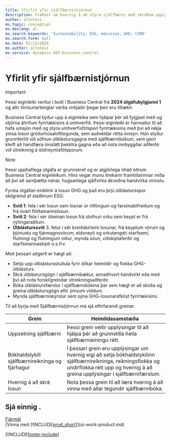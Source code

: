 ```yaml
---
title: Yfirlit yfir sjálfbærnistjórnun
description: Fræðast um hvernig á að stýra sjálfbærni með skráðum upplýsingum og forða.
author: altotovi
ms.topic: conceptual
ms.devlang: al
ms.search.keywords: 'Sustainability, ESG, emission, GHG, CSRD'
ms.search.form: null
ms.date: 02/12/2024
ms.author: altotovi
ms.service: dynamics-365-business-central
---
```


# <a name="sustainability-management-overview"></a>Yfirlit yfir sjálfbærnistjórnun

>[!IMPORTANT]
>Þessi eiginleiki verður í boði í Business Central frá **2024 útgáfubylgjunni 1** og allir tilvísunartenglar verða virkjaðir þegar þeir eru tiltækir.

Business Central býður upp á eiginleika sem hjálpar þér að fylgjast með og stjórna áhrifum fyrirtækisins á umhverfið. Þessi eiginleiki er hannaður til að hafa umsjón með og stýra umhverfisfótspori fyrirtækisins með því að rekja ýmsa losun gróðurhúsalofttegunda, sem auðveldar rétta innsýn. Hún styður grunnferlið við söfnun útblástursgagna með sjálfbærnibókum, sem gerir kleift að handfæra innslátt þekktra gagna eða að nota innbyggðar aðferðir við útreikning á útstreymisfótsporum. 

>[!NOTE]
>Þessi upphaflega útgáfa er grunnskref og er algjörlega óháð öðrum Business Central eiginleikum. Hins vegar munu ítrekanir framtíðarinnar miða að því að samþætta nánar, hugsanlega sjálfvirka ákveðna handvirka vinnslu.

Fyrsta útgáfan einblínir á losun GHG og það eru þrjú útblástursspor skilgreind af staðlinum ESG:  

- **Svið 1**: fela í sér losun sem losnar úr ritföngum og farsímabifreiðum og frá óvart flóttamannslosun.  
- **Svið 2**: fela í sér óbeinan losun frá stofnun orku sem keypt er frá nýtingaraðilum.   
- **Útblásturssvið** 3: felur í sér breiðskírteini losunar, frá keyptum vörum og þjónustu og fjármagnsvörum, eldsneyti og orkutengdri starfsemi, flutningi og flutningum niður, mynda sóun, viðskiptaferðir og starfsmannaskipti o.s.frv. 

Með þessari aðgerð er hægt að:   

- Setja upp útblástursstuðula fyrir ólíkar heimildir og flokka GHG-útblásturs. 
- Skrá útblástursgögn í sjálfbærnibækur, annaðhvort handvirkt eða með því að nota forskilgreindar útreikningsaðferðir.  
- Bóka útblástursfærslur í sjálfbærnibókina þar sem hægt er að skoða og greina útblástursgögn eftir ýmsum víddum. 
- Mynda sjálfbærniskýrslur sem sýna GHG-losunarafköst fyrirtækisins.

Til að byrja með Sjálfbærnistjórnun má sjá eftirfarandi greinar.  

|  Grein  |  Heimildasamstæða  |  
|--------|--------------| 
|Uppsetning sjálfbærni | Þessi grein veitir upplýsingar til að hjálpa þér að grunnstilla heila sjálfbærnieiningu rétt. |
|Bókhaldslykill sjálfbærnireikninga og fjárhagur | Í þessari grein eru upplýsingar um hvernig eigi að setja bókhaldslykilinn sjálfbærnireikninga, reikningsflokka og undirflokka rétt upp og hvernig á að greina upplýsingar í sjálfbærnifærslum. |
|Hvernig á að skrá losun | Nota þessa grein til að læra hvernig á að vinna með allar tegundir sjálfbærnibóka. |


## <a name="see-also"></a>Sjá einnig .
[Fjármál](finance.md)    
[Vinna með [!INCLUDE[prod_short](includes/prod_short.md)]](ui-work-product.md)


[!INCLUDE[footer-include](includes/footer-banner.md)]

